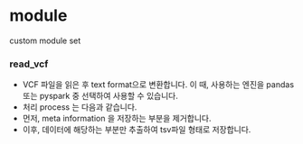 # module
custom module set 



### read_vcf 
* VCF 파일을 읽은 후 text format으로 변환합니다. 이 때, 사용하는 엔진을 pandas 또는 pyspark 중 선택하여 사용할 수 있습니다.
* 처리 process 는 다음과 같습니다.
* 먼저, meta information 을 저장하는 부분을 제거합니다.
* 이후, 데이터에 해당하는 부분만 추출하여 tsv파일 형태로 저장합니다.

